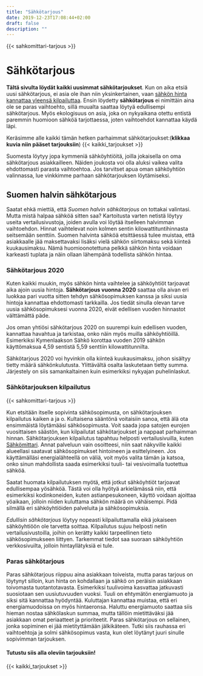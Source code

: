 ```yaml
---
title: "Sähkötarjous"
date: 2019-12-23T17:08:44+02:00
draft: false
description: ""
---
```

{{< sahkomittari-tarjous >}}
# Sähkötarjous

<b>Tältä sivulta löydät kaikki uusimmat sähkötarjoukset</b>. Kun on aika etsiä uusi sähkötarjous, ei asia ole ihan niin yksinkertainen, vaan <a href="https://sahkonkilpailuttaja.fi/kilpailuta-sahko/">sähkön hinta kannattaa yleensä kilpailuttaa</a>. Ensin löydetty <strong>sähkötarjous</strong> ei nimittäin aina ole se paras vaihtoehto, sillä muualta saattaa löytyä edullisempi sähkötarjous. Myös ekologisuus on asia, joka on nykyaikana otettu entistä paremmin huomioon sähköä tarjottaessa, joten vaihtoehdot kannattaa käydä läpi.

Keräsimme alle kaikki tämän hetken parhaimmat sähkötarjoukset:(<b>klikkaa kuvia niin pääset tarjouksiin</b>) 
{{< kaikki_tarjoukset >}}

Suomesta löytyy jopa kymmeniä sähköyhtiöitä, joilla jokaisella on oma sähkötarjous asiakkailleen. Näiden joukosta voi olla aluksi vaikea valita ehdottomasti parasta vaihtoehtoa. Jos tarvitset apua oman sähköyhtiön valinnassa, lue vinkkimme parhaan sähkötarjouksen löytämiseksi.

## Suomen halvin sähkötarjous

Saatat ehkä miettiä, että <em>Suomen halvin sähkötarjous</em> on tottakai valintasi. Mutta mistä halpaa sähköä sitten saa? Kartoitusta varten netistä löytyy useita vertailusivustoja, joiden avulla voi löytää itselleen halvimman vaihtoehdon. Hinnat vaihtelevat noin kolmen sentin kilowattituntihinnasta seitsemään senttiin. Suomen halvinta sähköä etsittäessä tulee muistaa, että asiakkaalle jää maksettavaksi lisäksi vielä sähkön siirtomaksu sekä kiinteä kuukausimaksu. Nämä huomioonotettuna pelkkä sähkön hinta voidaan karkeasti tuplata ja näin ollaan lähempänä todellista sähkön hintaa.

### Sähkötarjous 2020

Kuten kaikki muukin, myös sähkön hinta vaihtelee ja sähköyhtiöt tarjoavat aika ajoin uusia hintoja. <b>Sähkötarjous vuonna 2020</b> saattaa olla aivan eri luokkaa pari vuotta sitten tehdyn sähkösopimuksen kanssa ja siksi uusia hintoja kannattaa ehdottomasti tarkkailla. Jos tiedät sinulla olevan tarve uusia sähkösopimuksesi vuonna 2020, eivät edellisen vuoden hinnastot välttämättä päde.

Jos oman yhtiösi sähkötarjous 2020 on suurempi kuin edellisen vuoden, kannattaa havahtua ja tarkistaa, onko näin myös muilla sähköyhtiöillä. Esimerkiksi Kymenlaakson Sähkö korottaa vuoden 2019 sähkön käyttömaksua 4,59 sentistä 5,59 senttiin kilowattitunnilta.

Sähkötarjous 2020 voi hyvinkin olla kiinteä kuukausimaksu, johon sisältyy tietty määrä sähkönkulutusta. Ylittävältä osalta laskutetaan tietty summa. Järjestely on siis samankaltainen kuin esimerkiksi nykyajan puhelinlaskut.

### Sähkötarjouksen kilpailutus

{{< sahkomittari-tarjous >}}

Kun etsitään itselle sopivinta sähkösopimusta, on sähkötarjouksen kilpailutus kaiken a ja o. Kultaisena sääntönä voitaisiin sanoa, että älä ota ensimmäistä löytämääsi sähkösopimusta. Voit saada jopa satojen eurojen vuosittaisen säästön, kun kilpailutat sähkötarjoukset ja nappaat parhaimman hinnan. Sähkötarjouksen kilpailutus tapahtuu helposti vertailusivuilla, kuten <a href="http://bit.ly/sahkomittari">Sähkömittari</a>. Annat palveluun vain osoitteesi, niin saat näkyville kaikki alueellasi saatavat sähkösopimukset hintoineen ja esittelyineen. Jos käyttämälläsi energialähteellä on väliä, voit myös valita tämän ja katsoa, onko sinun mahdollista saada esimerkiksi tuuli- tai  vesivoimalla tuotettua sähköä.

Saatat huomata kilpailutuksen myötä, että jotkut sähköyhtiöt tarjoavat edullisempaa yösähköä. Tästä voi olla hyötyä arkielämässä niin, että esimerkiksi kodinkoneiden, kuten astianpesukoneen, käyttö voidaan ajoittaa yöaikaan, jolloin niiden kuluttama sähkön määrä on vähäisempi. Pidä silmällä eri sähköyhtiöiden palveluita ja sähkösopimuksia.

<i>Edullisin sähkötarjous</i> löytyy nopeasti kilpailuttamalla eikä jokaiseen sähköyhtiöön ole tarvetta soittaa. Kilpailutus sujuu helposti netin vertailusivustoilla, joihin on kerätty kaikki tarpeellinen tieto sähkösopimukseen liittyen. Tarkemmat tiedot saa suoraan sähköyhtiön verkkosivuilta, jolloin hintayllätyksiä ei tule. 

### Paras sähkötarjous

Paras sähkötarjous riippuu aina asiakkaan toiveista, mutta paras tarjous on löytynyt silloin, kun hinta on kohdallaan ja sähkö on peräisin asiakkaan toivomasta tuotantotavasta. Esimerkiksi tuulivoima kasvattaa jatkuvasti suosiotaan sen uusiutuvuuden vuoksi. Tuuli on ehtymätön energiamuoto ja siksi sitä kannattaa hyödyntää. Kuluttajan kannattaa muistaa, että eri energiamuodoissa on myös hintaeronsa. Haluttu energiamuoto saattaa siis hieman nostaa sähkölaskun summaa, mutta tällöin mietittäväksi jää asiakkaan omat periaatteet ja prioriteetit. Paras sähkötarjous on sellainen, jonka sopiminen ei jää mietityttämään jälkikäteen. Tutki siis rauhassa eri vaihtoehtoja ja solmi sähkösopimus vasta, kun olet löytänyt juuri sinulle sopivimman tarjouksen.

#### Tutustu siis alla oleviin tarjouksiin!

{{< kaikki_tarjoukset >}}
